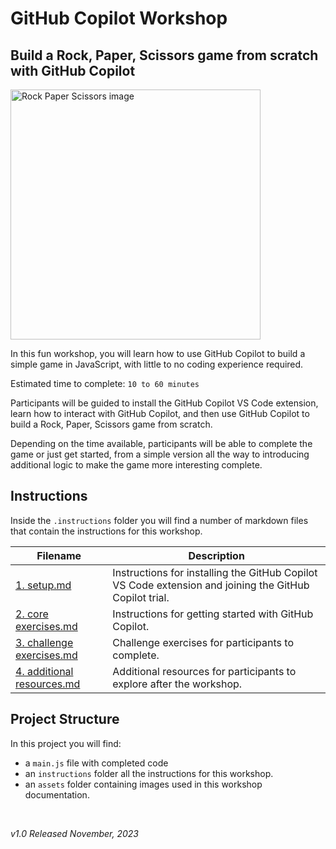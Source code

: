 # GitHub Copilot Workshop

## Build a Rock, Paper, Scissors game from scratch with GitHub Copilot

<img width="400" alt="Rock Paper Scissors image" src="./assets/Rock Paper Scissors image.png">

In this fun workshop, you will learn how to use GitHub Copilot to build a simple game in JavaScript, with little to no coding experience required.

Estimated time to complete: `10 to 60 minutes`

Participants will be guided to install the GitHub Copilot VS Code extension, learn how to interact with GitHub Copilot, and then use GitHub Copilot to build a Rock, Paper, Scissors game from scratch.

Depending on the time available, participants will be able to complete the game or just get started, from a simple version all the way to introducing additional logic to make the game more interesting complete.

## Instructions

Inside the `.instructions` folder you will find a number of markdown files that contain the instructions for this workshop.

| Filename                                                                  | Description                                                                                            |
| ------------------------------------------------------------------------- | ------------------------------------------------------------------------------------------------------ |
| [1. setup.md](</.instructions/1. setup.md>)                               | Instructions for installing the GitHub Copilot VS Code extension and joining the GitHub Copilot trial. |
| [2. core exercises.md](</.instructions/2. core exercises.md>)             | Instructions for getting started with GitHub Copilot.                                                  |
| [3. challenge exercises.md](</.instructions/3. challenge exercises.md>)   | Challenge exercises for participants to complete.                                                      |
| [4. additional resources.md](</.instructions/4. additional resources.md>) | Additional resources for participants to explore after the workshop.                                   |

## Project Structure

In this project you will find:

-   a `main.js` file with completed code
-   an `instructions` folder all the instructions for this workshop.
-   an `assets` folder containing images used in this workshop documentation.

<br>

_v1.0 Released November, 2023_
